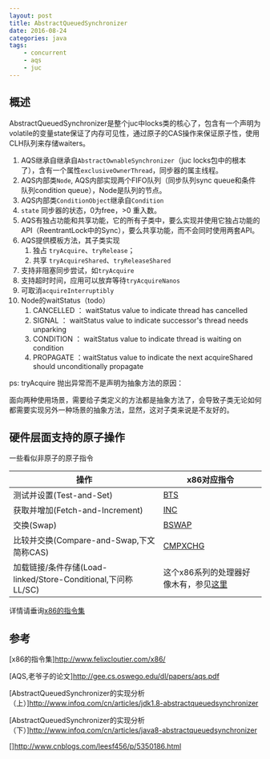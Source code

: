 ```yaml
---
layout: post
title: AbstractQueuedSynchronizer
date: 2016-08-24
categories: java
tags:
    - concurrent
    - aqs
    - juc
---
```


## 概述

AbstractQueuedSynchronizer是整个juc中locks类的核心了，包含有一个声明为volatile的变量state保证了内存可见性，通过原子的CAS操作来保证原子性，使用CLH队列来存储waiters。

1.  AQS继承自继承自`AbstractOwnableSynchronizer`（juc locks包中的根本了），含有一个属性`exclusiveOwnerThread`，同步器的属主线程。
2.  AQS内部类`Node`, AQS内部实现两个FIFO队列（同步队列sync queue和条件队列condition queue），Node是队列的节点。
3.  AQS内部类`ConditionObject`继承自`Condition`
4.  `state` 同步器的状态，0为free，>0 重入数。
5.  AQS有独占功能和共享功能，它的所有子类中，要么实现并使用它独占功能的API（ReentrantLock中的Sync），要么共享功能，而不会同时使用两套API。
6.  AQS提供模板方法，其子类实现
    1. 独占 `tryAcquire`、`tryRelease`；
    2. 共享 `tryAcquireShared`、`tryReleaseShared`
7.  支持非阻塞同步尝试，如`tryAcquire`
8.  支持超时时间，应用可以放弃等待`tryAcquireNanos`
9.  可取消`acquireInterruptibly`
10. Node的waitStatus（todo）
    1.  CANCELLED ： waitStatus value to indicate thread has cancelled
    2.  SIGNAL ： waitStatus value to indicate successor's thread needs unparking
    3.  CONDITION ： waitStatus value to indicate thread is waiting on condition
    4.  PROPAGATE ：waitStatus value to indicate the next acquireShared should unconditionally propagate


ps:
tryAcquire 抛出异常而不是声明为抽象方法的原因：

面向两种使用场景，需要给子类定义的方法都是抽象方法了，会导致子类无论如何都需要实现另外一种场景的抽象方法，显然，这对子类来说是不友好的。

## 硬件层面支持的原子操作  

一些看似非原子的原子指令

|操作|x86对应指令|
|-|-|
|测试并设置(Test-and-Set)|[BTS](http://www.felixcloutier.com/x86/BTS.html)|
|获取并增加(Fetch-and-Increment)|[INC](http://www.felixcloutier.com/x86/INC.html)|
|交换(Swap)|[BSWAP](http://www.felixcloutier.com/x86/BSWAP.html)|
|比较并交换(Compare-and-Swap,下文简称CAS)|[CMPXCHG](http://www.felixcloutier.com/x86/CMPXCHG.html)|
|加载链接/条件存储(Load-linked/Store-Conditional,下问称LL/SC)|这个x86系列的处理器好像木有，参见[这里](https://en.wikipedia.org/wiki/Load-link/store-conditional#Implementations)|

详情请垂询[x86的指令集](http://www.felixcloutier.com/x86/)

## 参考

[x86的指令集]<http://www.felixcloutier.com/x86/>

[AQS,老爷子的论文]<http://gee.cs.oswego.edu/dl/papers/aqs.pdf>

[AbstractQueuedSynchronizer的实现分析（上）]<http://www.infoq.com/cn/articles/jdk1.8-abstractqueuedsynchronizer>

[AbstractQueuedSynchronizer的实现分析（下）]<http://www.infoq.com/cn/articles/java8-abstractqueuedsynchronizer>

[]<http://www.cnblogs.com/leesf456/p/5350186.html>
